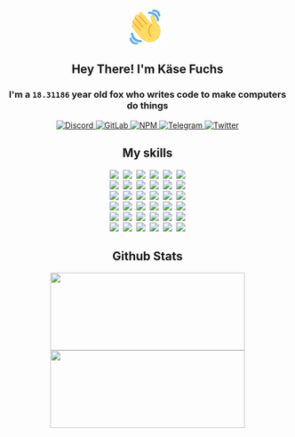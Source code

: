 <div><p align=center><img src=./resources/images/wave.gif width=64px height=64px></p><h2 align=center>Hey There! I'm Käse Fuchs</h2><h3 align=center>I'm a <code>18.31186</code> year old fox who writes code to make computers do things</h3><p align=center><a href=https://discord.com/users/507526681125322772><img alt=Discord src="https://img.shields.io/badge/Discord-5865F2?logo=discord&logoColor=white&style=flat-square#cf0128b763c2ceded59a64abc86e65e4"> </a><a href=https://gitlab.com/kasefuchs><img alt=GitLab src="https://img.shields.io/badge/GitLab-330F63?logo=gitlab&logoColor=white&style=flat-square#cf0128b763c2ceded59a64abc86e65e4"> </a><a href=https://npmjs.com/~kasefuchs><img alt=NPM src="https://img.shields.io/badge/NPM-CB3837?logo=npm&logoColor=white&style=flat-square#cf0128b763c2ceded59a64abc86e65e4"> </a><a href=https://t.me/kasefuchs><img alt=Telegram src="https://img.shields.io/badge/Telegram-2CA5E0?logo=telegram&logoColor=white&style=flat-square#cf0128b763c2ceded59a64abc86e65e4"> </a><a href=https://twitter.com/kasefuchs><img alt=Twitter src="https://img.shields.io/badge/Twitter-1DA1F2?logo=twitter&logoColor=white&style=flat-square#cf0128b763c2ceded59a64abc86e65e4"></a></p><h2 align=center>My skills</h2><p align=center><a href=https://aws.amazon.com/ ><picture><source srcset="https://skillicons.dev/icons?i=aws&theme=dark#cf0128b763c2ceded59a64abc86e65e4" media="(prefers-color-scheme: dark)"><source srcset="https://skillicons.dev/icons?i=aws&theme=light#cf0128b763c2ceded59a64abc86e65e4" media="(prefers-color-scheme: light), (prefers-color-scheme: no-preference)"><img src="https://skillicons.dev/icons?i=aws&theme=light#cf0128b763c2ceded59a64abc86e65e4"></picture></a>&nbsp;&nbsp;<a href=https://en.wikipedia.org/wiki/Bash_(Unix_shell)><picture><source srcset="https://skillicons.dev/icons?i=bash&theme=dark#cf0128b763c2ceded59a64abc86e65e4" media="(prefers-color-scheme: dark)"><source srcset="https://skillicons.dev/icons?i=bash&theme=light#cf0128b763c2ceded59a64abc86e65e4" media="(prefers-color-scheme: light), (prefers-color-scheme: no-preference)"><img src="https://skillicons.dev/icons?i=bash&theme=light#cf0128b763c2ceded59a64abc86e65e4"></picture></a>&nbsp;&nbsp;<a href=https://discord.com/developers/docs><picture><source srcset="https://skillicons.dev/icons?i=bots&theme=dark#cf0128b763c2ceded59a64abc86e65e4" media="(prefers-color-scheme: dark)"><source srcset="https://skillicons.dev/icons?i=bots&theme=light#cf0128b763c2ceded59a64abc86e65e4" media="(prefers-color-scheme: light), (prefers-color-scheme: no-preference)"><img src="https://skillicons.dev/icons?i=bots&theme=light#cf0128b763c2ceded59a64abc86e65e4"></picture></a>&nbsp;&nbsp;<a href=https://www.cloudflare.com/ ><picture><source srcset="https://skillicons.dev/icons?i=cloudflare&theme=dark#cf0128b763c2ceded59a64abc86e65e4" media="(prefers-color-scheme: dark)"><source srcset="https://skillicons.dev/icons?i=cloudflare&theme=light#cf0128b763c2ceded59a64abc86e65e4" media="(prefers-color-scheme: light), (prefers-color-scheme: no-preference)"><img src="https://skillicons.dev/icons?i=cloudflare&theme=light#cf0128b763c2ceded59a64abc86e65e4"></picture></a>&nbsp;&nbsp;<a href=https://en.wikipedia.org/wiki/CSS><picture><source srcset="https://skillicons.dev/icons?i=css&theme=dark#cf0128b763c2ceded59a64abc86e65e4" media="(prefers-color-scheme: dark)"><source srcset="https://skillicons.dev/icons?i=css&theme=light#cf0128b763c2ceded59a64abc86e65e4" media="(prefers-color-scheme: light), (prefers-color-scheme: no-preference)"><img src="https://skillicons.dev/icons?i=css&theme=light#cf0128b763c2ceded59a64abc86e65e4"></picture></a>&nbsp;&nbsp;<a href=https://www.docker.com/ ><picture><source srcset="https://skillicons.dev/icons?i=docker&theme=dark#cf0128b763c2ceded59a64abc86e65e4" media="(prefers-color-scheme: dark)"><source srcset="https://skillicons.dev/icons?i=docker&theme=light#cf0128b763c2ceded59a64abc86e65e4" media="(prefers-color-scheme: light), (prefers-color-scheme: no-preference)"><img src="https://skillicons.dev/icons?i=docker&theme=light#cf0128b763c2ceded59a64abc86e65e4"></picture></a><br><a href=https://www.electronjs.org/ ><picture><source srcset="https://skillicons.dev/icons?i=electron&theme=dark#cf0128b763c2ceded59a64abc86e65e4" media="(prefers-color-scheme: dark)"><source srcset="https://skillicons.dev/icons?i=electron&theme=light#cf0128b763c2ceded59a64abc86e65e4" media="(prefers-color-scheme: light), (prefers-color-scheme: no-preference)"><img src="https://skillicons.dev/icons?i=electron&theme=light#cf0128b763c2ceded59a64abc86e65e4"></picture></a>&nbsp;&nbsp;<a href=https://expressjs.com/ ><picture><source srcset="https://skillicons.dev/icons?i=express&theme=dark#cf0128b763c2ceded59a64abc86e65e4" media="(prefers-color-scheme: dark)"><source srcset="https://skillicons.dev/icons?i=express&theme=light#cf0128b763c2ceded59a64abc86e65e4" media="(prefers-color-scheme: light), (prefers-color-scheme: no-preference)"><img src="https://skillicons.dev/icons?i=express&theme=light#cf0128b763c2ceded59a64abc86e65e4"></picture></a>&nbsp;&nbsp;<a href=https://www.figma.com/ ><picture><source srcset="https://skillicons.dev/icons?i=figma&theme=dark#cf0128b763c2ceded59a64abc86e65e4" media="(prefers-color-scheme: dark)"><source srcset="https://skillicons.dev/icons?i=figma&theme=light#cf0128b763c2ceded59a64abc86e65e4" media="(prefers-color-scheme: light), (prefers-color-scheme: no-preference)"><img src="https://skillicons.dev/icons?i=figma&theme=light#cf0128b763c2ceded59a64abc86e65e4"></picture></a>&nbsp;&nbsp;<a href=https://firebase.google.com/ ><picture><source srcset="https://skillicons.dev/icons?i=firebase&theme=dark#cf0128b763c2ceded59a64abc86e65e4" media="(prefers-color-scheme: dark)"><source srcset="https://skillicons.dev/icons?i=firebase&theme=light#cf0128b763c2ceded59a64abc86e65e4" media="(prefers-color-scheme: light), (prefers-color-scheme: no-preference)"><img src="https://skillicons.dev/icons?i=firebase&theme=light#cf0128b763c2ceded59a64abc86e65e4"></picture></a>&nbsp;&nbsp;<a href=https://flask.palletsprojects.com/ ><picture><source srcset="https://skillicons.dev/icons?i=flask&theme=dark#cf0128b763c2ceded59a64abc86e65e4" media="(prefers-color-scheme: dark)"><source srcset="https://skillicons.dev/icons?i=flask&theme=light#cf0128b763c2ceded59a64abc86e65e4" media="(prefers-color-scheme: light), (prefers-color-scheme: no-preference)"><img src="https://skillicons.dev/icons?i=flask&theme=light#cf0128b763c2ceded59a64abc86e65e4"></picture></a>&nbsp;&nbsp;<a href=https://cloud.google.com/ ><picture><source srcset="https://skillicons.dev/icons?i=gcp&theme=dark#cf0128b763c2ceded59a64abc86e65e4" media="(prefers-color-scheme: dark)"><source srcset="https://skillicons.dev/icons?i=gcp&theme=light#cf0128b763c2ceded59a64abc86e65e4" media="(prefers-color-scheme: light), (prefers-color-scheme: no-preference)"><img src="https://skillicons.dev/icons?i=gcp&theme=light#cf0128b763c2ceded59a64abc86e65e4"></picture></a><br><a href=https://git-scm.com/ ><picture><source srcset="https://skillicons.dev/icons?i=git&theme=dark#cf0128b763c2ceded59a64abc86e65e4" media="(prefers-color-scheme: dark)"><source srcset="https://skillicons.dev/icons?i=git&theme=light#cf0128b763c2ceded59a64abc86e65e4" media="(prefers-color-scheme: light), (prefers-color-scheme: no-preference)"><img src="https://skillicons.dev/icons?i=git&theme=light#cf0128b763c2ceded59a64abc86e65e4"></picture></a>&nbsp;&nbsp;<a href=https://github.com/ ><picture><source srcset="https://skillicons.dev/icons?i=github&theme=dark#cf0128b763c2ceded59a64abc86e65e4" media="(prefers-color-scheme: dark)"><source srcset="https://skillicons.dev/icons?i=github&theme=light#cf0128b763c2ceded59a64abc86e65e4" media="(prefers-color-scheme: light), (prefers-color-scheme: no-preference)"><img src="https://skillicons.dev/icons?i=github&theme=light#cf0128b763c2ceded59a64abc86e65e4"></picture></a>&nbsp;&nbsp;<a href=https://gitlab.com/ ><picture><source srcset="https://skillicons.dev/icons?i=gitlab&theme=dark#cf0128b763c2ceded59a64abc86e65e4" media="(prefers-color-scheme: dark)"><source srcset="https://skillicons.dev/icons?i=gitlab&theme=light#cf0128b763c2ceded59a64abc86e65e4" media="(prefers-color-scheme: light), (prefers-color-scheme: no-preference)"><img src="https://skillicons.dev/icons?i=gitlab&theme=light#cf0128b763c2ceded59a64abc86e65e4"></picture></a>&nbsp;&nbsp;<a href=https://www.heroku.com/ ><picture><source srcset="https://skillicons.dev/icons?i=heroku&theme=dark#cf0128b763c2ceded59a64abc86e65e4" media="(prefers-color-scheme: dark)"><source srcset="https://skillicons.dev/icons?i=heroku&theme=light#cf0128b763c2ceded59a64abc86e65e4" media="(prefers-color-scheme: light), (prefers-color-scheme: no-preference)"><img src="https://skillicons.dev/icons?i=heroku&theme=light#cf0128b763c2ceded59a64abc86e65e4"></picture></a>&nbsp;&nbsp;<a href=https://en.wikipedia.org/wiki/HTML><picture><source srcset="https://skillicons.dev/icons?i=html&theme=dark#cf0128b763c2ceded59a64abc86e65e4" media="(prefers-color-scheme: dark)"><source srcset="https://skillicons.dev/icons?i=html&theme=light#cf0128b763c2ceded59a64abc86e65e4" media="(prefers-color-scheme: light), (prefers-color-scheme: no-preference)"><img src="https://skillicons.dev/icons?i=html&theme=light#cf0128b763c2ceded59a64abc86e65e4"></picture></a>&nbsp;&nbsp;<a href=https://en.wikipedia.org/wiki/JavaScript><picture><source srcset="https://skillicons.dev/icons?i=js&theme=dark#cf0128b763c2ceded59a64abc86e65e4" media="(prefers-color-scheme: dark)"><source srcset="https://skillicons.dev/icons?i=js&theme=light#cf0128b763c2ceded59a64abc86e65e4" media="(prefers-color-scheme: light), (prefers-color-scheme: no-preference)"><img src="https://skillicons.dev/icons?i=js&theme=light#cf0128b763c2ceded59a64abc86e65e4"></picture></a><br><a href=https://en.wikipedia.org/wiki/Linux><picture><source srcset="https://skillicons.dev/icons?i=linux&theme=dark#cf0128b763c2ceded59a64abc86e65e4" media="(prefers-color-scheme: dark)"><source srcset="https://skillicons.dev/icons?i=linux&theme=light#cf0128b763c2ceded59a64abc86e65e4" media="(prefers-color-scheme: light), (prefers-color-scheme: no-preference)"><img src="https://skillicons.dev/icons?i=linux&theme=light#cf0128b763c2ceded59a64abc86e65e4"></picture></a>&nbsp;&nbsp;<a href=https://mui.com/ ><picture><source srcset="https://skillicons.dev/icons?i=materialui&theme=dark#cf0128b763c2ceded59a64abc86e65e4" media="(prefers-color-scheme: dark)"><source srcset="https://skillicons.dev/icons?i=materialui&theme=light#cf0128b763c2ceded59a64abc86e65e4" media="(prefers-color-scheme: light), (prefers-color-scheme: no-preference)"><img src="https://skillicons.dev/icons?i=materialui&theme=light#cf0128b763c2ceded59a64abc86e65e4"></picture></a>&nbsp;&nbsp;<a href=https://en.wikipedia.org/wiki/Markdown><picture><source srcset="https://skillicons.dev/icons?i=md&theme=dark#cf0128b763c2ceded59a64abc86e65e4" media="(prefers-color-scheme: dark)"><source srcset="https://skillicons.dev/icons?i=md&theme=light#cf0128b763c2ceded59a64abc86e65e4" media="(prefers-color-scheme: light), (prefers-color-scheme: no-preference)"><img src="https://skillicons.dev/icons?i=md&theme=light#cf0128b763c2ceded59a64abc86e65e4"></picture></a>&nbsp;&nbsp;<a href=https://www.mongodb.com/ ><picture><source srcset="https://skillicons.dev/icons?i=mongodb&theme=dark#cf0128b763c2ceded59a64abc86e65e4" media="(prefers-color-scheme: dark)"><source srcset="https://skillicons.dev/icons?i=mongodb&theme=light#cf0128b763c2ceded59a64abc86e65e4" media="(prefers-color-scheme: light), (prefers-color-scheme: no-preference)"><img src="https://skillicons.dev/icons?i=mongodb&theme=light#cf0128b763c2ceded59a64abc86e65e4"></picture></a>&nbsp;&nbsp;<a href=https://www.mysql.com/ ><picture><source srcset="https://skillicons.dev/icons?i=mysql&theme=dark#cf0128b763c2ceded59a64abc86e65e4" media="(prefers-color-scheme: dark)"><source srcset="https://skillicons.dev/icons?i=mysql&theme=light#cf0128b763c2ceded59a64abc86e65e4" media="(prefers-color-scheme: light), (prefers-color-scheme: no-preference)"><img src="https://skillicons.dev/icons?i=mysql&theme=light#cf0128b763c2ceded59a64abc86e65e4"></picture></a>&nbsp;&nbsp;<a href=https://nextjs.org/ ><picture><source srcset="https://skillicons.dev/icons?i=nextjs&theme=dark#cf0128b763c2ceded59a64abc86e65e4" media="(prefers-color-scheme: dark)"><source srcset="https://skillicons.dev/icons?i=nextjs&theme=light#cf0128b763c2ceded59a64abc86e65e4" media="(prefers-color-scheme: light), (prefers-color-scheme: no-preference)"><img src="https://skillicons.dev/icons?i=nextjs&theme=light#cf0128b763c2ceded59a64abc86e65e4"></picture></a><br><a href=https://nodejs.org/en/ ><picture><source srcset="https://skillicons.dev/icons?i=nodejs&theme=dark#cf0128b763c2ceded59a64abc86e65e4" media="(prefers-color-scheme: dark)"><source srcset="https://skillicons.dev/icons?i=nodejs&theme=light#cf0128b763c2ceded59a64abc86e65e4" media="(prefers-color-scheme: light), (prefers-color-scheme: no-preference)"><img src="https://skillicons.dev/icons?i=nodejs&theme=light#cf0128b763c2ceded59a64abc86e65e4"></picture></a>&nbsp;&nbsp;<a href=https://www.postgresql.org/ ><picture><source srcset="https://skillicons.dev/icons?i=postgres&theme=dark#cf0128b763c2ceded59a64abc86e65e4" media="(prefers-color-scheme: dark)"><source srcset="https://skillicons.dev/icons?i=postgres&theme=light#cf0128b763c2ceded59a64abc86e65e4" media="(prefers-color-scheme: light), (prefers-color-scheme: no-preference)"><img src="https://skillicons.dev/icons?i=postgres&theme=light#cf0128b763c2ceded59a64abc86e65e4"></picture></a>&nbsp;&nbsp;<a href=https://learn.microsoft.com/en-us/powershell/ ><picture><source srcset="https://skillicons.dev/icons?i=powershell&theme=dark#cf0128b763c2ceded59a64abc86e65e4" media="(prefers-color-scheme: dark)"><source srcset="https://skillicons.dev/icons?i=powershell&theme=light#cf0128b763c2ceded59a64abc86e65e4" media="(prefers-color-scheme: light), (prefers-color-scheme: no-preference)"><img src="https://skillicons.dev/icons?i=powershell&theme=light#cf0128b763c2ceded59a64abc86e65e4"></picture></a>&nbsp;&nbsp;<a href=https://www.python.org/ ><picture><source srcset="https://skillicons.dev/icons?i=py&theme=dark#cf0128b763c2ceded59a64abc86e65e4" media="(prefers-color-scheme: dark)"><source srcset="https://skillicons.dev/icons?i=py&theme=light#cf0128b763c2ceded59a64abc86e65e4" media="(prefers-color-scheme: light), (prefers-color-scheme: no-preference)"><img src="https://skillicons.dev/icons?i=py&theme=light#cf0128b763c2ceded59a64abc86e65e4"></picture></a>&nbsp;&nbsp;<a href=https://www.raspberrypi.org/ ><picture><source srcset="https://skillicons.dev/icons?i=raspberrypi&theme=dark#cf0128b763c2ceded59a64abc86e65e4" media="(prefers-color-scheme: dark)"><source srcset="https://skillicons.dev/icons?i=raspberrypi&theme=light#cf0128b763c2ceded59a64abc86e65e4" media="(prefers-color-scheme: light), (prefers-color-scheme: no-preference)"><img src="https://skillicons.dev/icons?i=raspberrypi&theme=light#cf0128b763c2ceded59a64abc86e65e4"></picture></a>&nbsp;&nbsp;<a href=https://reactjs.org/ ><picture><source srcset="https://skillicons.dev/icons?i=react&theme=dark#cf0128b763c2ceded59a64abc86e65e4" media="(prefers-color-scheme: dark)"><source srcset="https://skillicons.dev/icons?i=react&theme=light#cf0128b763c2ceded59a64abc86e65e4" media="(prefers-color-scheme: light), (prefers-color-scheme: no-preference)"><img src="https://skillicons.dev/icons?i=react&theme=light#cf0128b763c2ceded59a64abc86e65e4"></picture></a><br><a href=https://redux.js.org/ ><picture><source srcset="https://skillicons.dev/icons?i=redux&theme=dark#cf0128b763c2ceded59a64abc86e65e4" media="(prefers-color-scheme: dark)"><source srcset="https://skillicons.dev/icons?i=redux&theme=light#cf0128b763c2ceded59a64abc86e65e4" media="(prefers-color-scheme: light), (prefers-color-scheme: no-preference)"><img src="https://skillicons.dev/icons?i=redux&theme=light#cf0128b763c2ceded59a64abc86e65e4"></picture></a>&nbsp;&nbsp;<a href=https://en.wikipedia.org/wiki/Regular_expression><picture><source srcset="https://skillicons.dev/icons?i=regex&theme=dark#cf0128b763c2ceded59a64abc86e65e4" media="(prefers-color-scheme: dark)"><source srcset="https://skillicons.dev/icons?i=regex&theme=light#cf0128b763c2ceded59a64abc86e65e4" media="(prefers-color-scheme: light), (prefers-color-scheme: no-preference)"><img src="https://skillicons.dev/icons?i=regex&theme=light#cf0128b763c2ceded59a64abc86e65e4"></picture></a>&nbsp;&nbsp;<a href=https://en.wikipedia.org/wiki/Sass_(stylesheet_language)><picture><source srcset="https://skillicons.dev/icons?i=sass&theme=dark#cf0128b763c2ceded59a64abc86e65e4" media="(prefers-color-scheme: dark)"><source srcset="https://skillicons.dev/icons?i=sass&theme=light#cf0128b763c2ceded59a64abc86e65e4" media="(prefers-color-scheme: light), (prefers-color-scheme: no-preference)"><img src="https://skillicons.dev/icons?i=sass&theme=light#cf0128b763c2ceded59a64abc86e65e4"></picture></a>&nbsp;&nbsp;<a href=https://www.typescriptlang.org/ ><picture><source srcset="https://skillicons.dev/icons?i=ts&theme=dark#cf0128b763c2ceded59a64abc86e65e4" media="(prefers-color-scheme: dark)"><source srcset="https://skillicons.dev/icons?i=ts&theme=light#cf0128b763c2ceded59a64abc86e65e4" media="(prefers-color-scheme: light), (prefers-color-scheme: no-preference)"><img src="https://skillicons.dev/icons?i=ts&theme=light#cf0128b763c2ceded59a64abc86e65e4"></picture></a>&nbsp;&nbsp;<a href=https://unity.com/ ><picture><source srcset="https://skillicons.dev/icons?i=unity&theme=dark#cf0128b763c2ceded59a64abc86e65e4" media="(prefers-color-scheme: dark)"><source srcset="https://skillicons.dev/icons?i=unity&theme=light#cf0128b763c2ceded59a64abc86e65e4" media="(prefers-color-scheme: light), (prefers-color-scheme: no-preference)"><img src="https://skillicons.dev/icons?i=unity&theme=light#cf0128b763c2ceded59a64abc86e65e4"></picture></a>&nbsp;&nbsp;<a href=https://workers.cloudflare.com/ ><picture><source srcset="https://skillicons.dev/icons?i=workers&theme=dark#cf0128b763c2ceded59a64abc86e65e4" media="(prefers-color-scheme: dark)"><source srcset="https://skillicons.dev/icons?i=workers&theme=light#cf0128b763c2ceded59a64abc86e65e4" media="(prefers-color-scheme: light), (prefers-color-scheme: no-preference)"><img src="https://skillicons.dev/icons?i=workers&theme=light#cf0128b763c2ceded59a64abc86e65e4"></picture></a><br></p><h2 align=center>Github Stats</h2><p align=center><picture><source srcset="https://github-readme-stats-kasefuchs.vercel.app/api/?count_private=true&hide_border=true&hide_rank=true&line_height=20&hide_title=true&username=Kasefuchs&theme=dark#cf0128b763c2ceded59a64abc86e65e4" media="(prefers-color-scheme: dark)"><source srcset="https://github-readme-stats-kasefuchs.vercel.app/api/?count_private=true&hide_border=true&hide_rank=true&line_height=20&hide_title=true&username=Kasefuchs&theme=light#cf0128b763c2ceded59a64abc86e65e4" media="(prefers-color-scheme: light), (prefers-color-scheme: no-preference)"><img align=middle width=350 height=140 src="https://github-readme-stats-kasefuchs.vercel.app/api/?count_private=true&hide_border=true&hide_rank=true&line_height=20&hide_title=true&username=Kasefuchs&theme=light#cf0128b763c2ceded59a64abc86e65e4"></picture><picture><source srcset="https://github-readme-stats-kasefuchs.vercel.app/api/top-langs/?count_private=true&hide_border=true&layout=compact&username=Kasefuchs&theme=dark#cf0128b763c2ceded59a64abc86e65e4" media="(prefers-color-scheme: dark)"><source srcset="https://github-readme-stats-kasefuchs.vercel.app/api/top-langs/?count_private=true&hide_border=true&layout=compact&username=Kasefuchs&theme=light#cf0128b763c2ceded59a64abc86e65e4" media="(prefers-color-scheme: light), (prefers-color-scheme: no-preference)"><img align=middle width=350 height=140 src="https://github-readme-stats-kasefuchs.vercel.app/api/top-langs/?count_private=true&hide_border=true&layout=compact&username=Kasefuchs&theme=light#cf0128b763c2ceded59a64abc86e65e4"></picture></p><img src="https://hit.yhype.me/github/profile?user_id=64592097#cf0128b763c2ceded59a64abc86e65e4" alt=""></div>